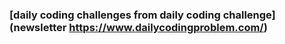 ### [daily coding challenges from daily coding challenge](newsletter https://www.dailycodingproblem.com/)